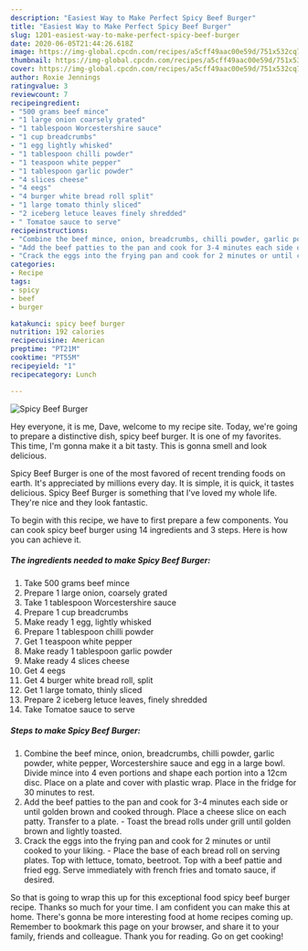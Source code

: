 ```yaml
---
description: "Easiest Way to Make Perfect Spicy Beef Burger"
title: "Easiest Way to Make Perfect Spicy Beef Burger"
slug: 1201-easiest-way-to-make-perfect-spicy-beef-burger
date: 2020-06-05T21:44:26.618Z
image: https://img-global.cpcdn.com/recipes/a5cff49aac00e59d/751x532cq70/spicy-beef-burger-recipe-main-photo.jpg
thumbnail: https://img-global.cpcdn.com/recipes/a5cff49aac00e59d/751x532cq70/spicy-beef-burger-recipe-main-photo.jpg
cover: https://img-global.cpcdn.com/recipes/a5cff49aac00e59d/751x532cq70/spicy-beef-burger-recipe-main-photo.jpg
author: Roxie Jennings
ratingvalue: 3
reviewcount: 7
recipeingredient:
- "500 grams beef mince"
- "1 large onion coarsely grated"
- "1 tablespoon Worcestershire sauce"
- "1 cup breadcrumbs"
- "1 egg lightly whisked"
- "1 tablespoon chilli powder"
- "1 teaspoon white pepper"
- "1 tablespoon garlic powder"
- "4 slices cheese"
- "4 eegs"
- "4 burger white bread roll split"
- "1 large tomato thinly sliced"
- "2 iceberg letuce leaves finely shredded"
- " Tomatoe sauce to serve"
recipeinstructions:
- "Combine the beef mince, onion, breadcrumbs, chilli powder, garlic powder, white pepper, Worcestershire sauce and egg in a large bowl. Divide mince into 4 even portions and shape each portion into a 12cm disc. Place on a plate and cover with plastic wrap. Place in the fridge for 30 minutes to rest."
- "Add the beef patties to the pan and cook for 3-4 minutes each side or until golden brown and cooked through. Place a cheese slice on each patty. Transfer to a plate. Toast the bread rolls under grill until golden brown and lightly toasted."
- "Crack the eggs into the frying pan and cook for 2 minutes or until cooked to your liking. Place the base of each bread roll on serving plates. Top with lettuce, tomato, beetroot. Top with a beef pattie and fried egg. Serve immediately with french fries and tomato sauce, if desired."
categories:
- Recipe
tags:
- spicy
- beef
- burger

katakunci: spicy beef burger 
nutrition: 192 calories
recipecuisine: American
preptime: "PT21M"
cooktime: "PT55M"
recipeyield: "1"
recipecategory: Lunch

---
```



![Spicy Beef Burger](https://img-global.cpcdn.com/recipes/a5cff49aac00e59d/751x532cq70/spicy-beef-burger-recipe-main-photo.jpg)

Hey everyone, it is me, Dave, welcome to my recipe site. Today, we're going to prepare a distinctive dish, spicy beef burger. It is one of my favorites. This time, I'm gonna make it a bit tasty. This is gonna smell and look delicious.

Spicy Beef Burger is one of the most favored of recent trending foods on earth. It's appreciated by millions every day. It is simple, it is quick, it tastes delicious. Spicy Beef Burger is something that I've loved my whole life. They're nice and they look fantastic.




To begin with this recipe, we have to first prepare a few components. You can cook spicy beef burger using 14 ingredients and 3 steps. Here is how you can achieve it.

<!--inarticleads1-->

##### The ingredients needed to make Spicy Beef Burger:

1. Take 500 grams beef mince
1. Prepare 1 large onion, coarsely grated
1. Take 1 tablespoon Worcestershire sauce
1. Prepare 1 cup breadcrumbs
1. Make ready 1 egg, lightly whisked
1. Prepare 1 tablespoon chilli powder
1. Get 1 teaspoon white pepper
1. Make ready 1 tablespoon garlic powder
1. Make ready 4 slices cheese
1. Get 4 eegs
1. Get 4 burger white bread roll, split
1. Get 1 large tomato, thinly sliced
1. Prepare 2 iceberg letuce leaves, finely shredded
1. Take  Tomatoe sauce to serve




<!--inarticleads2-->

##### Steps to make Spicy Beef Burger:

1. Combine the beef mince, onion, breadcrumbs, chilli powder, garlic powder, white pepper, Worcestershire sauce and egg in a large bowl. Divide mince into 4 even portions and shape each portion into a 12cm disc. Place on a plate and cover with plastic wrap. Place in the fridge for 30 minutes to rest.
1. Add the beef patties to the pan and cook for 3-4 minutes each side or until golden brown and cooked through. Place a cheese slice on each patty. Transfer to a plate. - Toast the bread rolls under grill until golden brown and lightly toasted.
1. Crack the eggs into the frying pan and cook for 2 minutes or until cooked to your liking. - Place the base of each bread roll on serving plates. Top with lettuce, tomato, beetroot. Top with a beef pattie and fried egg. Serve immediately with french fries and tomato sauce, if desired.




So that is going to wrap this up for this exceptional food spicy beef burger recipe. Thanks so much for your time. I am confident you can make this at home. There's gonna be more interesting food at home recipes coming up. Remember to bookmark this page on your browser, and share it to your family, friends and colleague. Thank you for reading. Go on get cooking!

